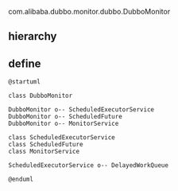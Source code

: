 com.alibaba.dubbo.monitor.dubbo.DubboMonitor

## hierarchy
## define
```plantuml
@startuml

class DubboMonitor

DubboMonitor o-- ScheduledExecutorService
DubboMonitor o-- ScheduledFuture
DubboMonitor o-- MonitorService

class ScheduledExecutorService
class ScheduledFuture
class MonitorService

ScheduledExecutorService o-- DelayedWorkQueue

@enduml
```